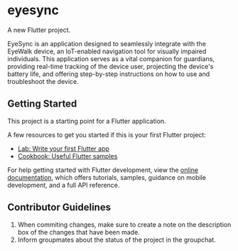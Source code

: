 # eyesync

A new Flutter project.

EyeSync is an application designed to seamlessly integrate with the EyeWalk device, an IoT-enabled navigation tool for visually impaired individuals. This application serves as a vital companion for guardians, providing real-time tracking of the device user, projecting the device's battery life, and offering step-by-step instructions on how to use and troubleshoot the device. 

## Getting Started

This project is a starting point for a Flutter application.

A few resources to get you started if this is your first Flutter project:

- [Lab: Write your first Flutter app](https://docs.flutter.dev/get-started/codelab)
- [Cookbook: Useful Flutter samples](https://docs.flutter.dev/cookbook)

For help getting started with Flutter development, view the
[online documentation](https://docs.flutter.dev/), which offers tutorials,
samples, guidance on mobile development, and a full API reference.

## Contributor Guidelines

1. When commiting changes, make sure to create a note on the description box of the changes that have been made.
2. Inform groupmates about the status of the project in the groupchat.
